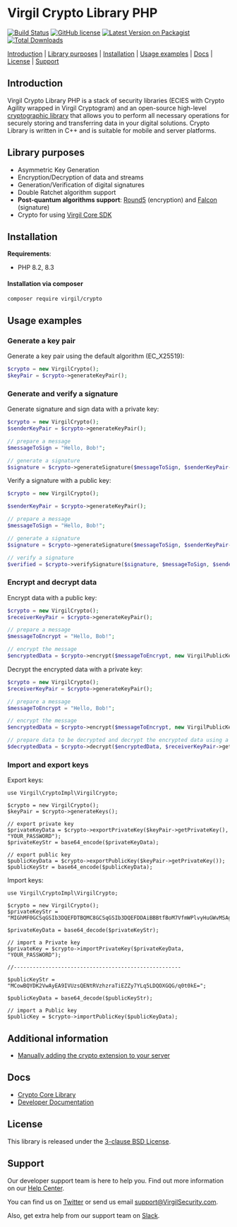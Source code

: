 # Virgil Crypto Library PHP

[![Build Status](https://api.travis-ci.com/VirgilSecurity/virgil-crypto-php.svg?branch=master)](https://travis-ci.com/VirgilSecurity/virgil-crypto-php/)
[![GitHub license](https://img.shields.io/badge/license-BSD%203--Clause-blue.svg)](https://github.com/VirgilSecurity/virgil/blob/master/LICENSE)
[![Latest Version on Packagist](https://img.shields.io/packagist/v/virgil/crypto.svg?style=flat-square)](https://packagist.org/packages/virgil/crypto)
[![Total Downloads](https://img.shields.io/packagist/dt/virgil/crypto.svg?style=flat-square)](https://packagist.org/packages/virgil/crypto)

[Introduction](#introduction) | [Library purposes](#library-purposes) | [Installation](#installation) | [Usage examples](#usage-examples) | [Docs](#docs) | [License](#license) | [Support](#support)

## Introduction

Virgil Crypto Library PHP is a stack of security libraries (ECIES with Crypto Agility wrapped in Virgil Cryptogram) and an open-source high-level [cryptographic library](https://github.com/VirgilSecurity/virgil-crypto) that allows you to perform all necessary operations for securely storing and transferring data in your digital solutions. Crypto Library is written in C++ and is suitable for mobile and server platforms.

## Library purposes

- Asymmetric Key Generation
- Encryption/Decryption of data and streams
- Generation/Verification of digital signatures
- Double Ratchet algorithm support
- **Post-quantum algorithms support**: [Round5](https://round5.org/) (encryption) and [Falcon](https://falcon-sign.info/) (signature)
- Crypto for using [Virgil Core SDK](https://github.com/VirgilSecurity/virgil-sdk-php)

## Installation

**Requirements**:

- PHP 8.2, 8.3

#### Installation via composer

```bash
composer require virgil/crypto
```

## Usage examples

### Generate a key pair

Generate a key pair using the default algorithm (EC_X25519):

```php
$crypto = new VirgilCrypto();
$keyPair = $crypto->generateKeyPair();
```

### Generate and verify a signature

Generate signature and sign data with a private key:

```php
$crypto = new VirgilCrypto();
$senderKeyPair = $crypto->generateKeyPair();

// prepare a message
$messageToSign = "Hello, Bob!";

// generate a signature
$signature = $crypto->generateSignature($messageToSign, $senderKeyPair->getPrivateKey());
```

Verify a signature with a public key:

```php
$crypto = new VirgilCrypto();

$senderKeyPair = $crypto->generateKeyPair();

// prepare a message
$messageToSign = "Hello, Bob!";

// generate a signature
$signature = $crypto->generateSignature($messageToSign, $senderKeyPair->getPrivateKey());

// verify a signature
$verified = $crypto->verifySignature($signature, $messageToSign, $senderKeyPair->getPublicKey());
```

### Encrypt and decrypt data

Encrypt data with a public key:

```php
$crypto = new VirgilCrypto();
$receiverKeyPair = $crypto->generateKeyPair();

// prepare a message
$messageToEncrypt = "Hello, Bob!";

// encrypt the message
$encryptedData = $crypto->encrypt($messageToEncrypt, new VirgilPublicKeyCollection($receiverKeyPair->getPublicKey()));
```

Decrypt the encrypted data with a private key:

```php
$crypto = new VirgilCrypto();
$receiverKeyPair = $crypto->generateKeyPair();

// prepare a message
$messageToEncrypt = "Hello, Bob!";

// encrypt the message
$encryptedData = $crypto->encrypt($messageToEncrypt, new VirgilPublicKeyCollection($receiverKeyPair->getPublicKey()));

// prepare data to be decrypted and decrypt the encrypted data using a private key
$decryptedData = $crypto->decrypt($encryptedData, $receiverKeyPair->getPrivateKey());
```

### Import and export keys

Export keys:

```
use Virgil\CryptoImpl\VirgilCrypto;

$crypto = new VirgilCrypto();
$keyPair = $crypto->generateKeys();

// export private key
$privateKeyData = $crypto->exportPrivateKey($keyPair->getPrivateKey(), "YOUR_PASSWORD");
$privateKeyStr = base64_encode($privateKeyData);

// export public key
$publicKeyData = $crypto->exportPublicKey($keyPair->getPrivateKey());
$publicKeyStr = base64_encode($publicKeyData);
```

Import keys:

```
use Virgil\CryptoImpl\VirgilCrypto;

$crypto = new VirgilCrypto();
$privateKeyStr = "MIGhMF0GCSqGSIb3DQEFDTBQMC8GCSqGSIb3DQEFDDAiBBBtfBoM7VfmWPlvyHuGWvMSAgIZ6zAKBggqhkiG9w0CCjAdBglghkgBZQMEASoEECwaKJKWFNn3OMVoUXEcmqcEQMZ+WWkmPqzwzJXGFrgS/+bEbr2DvreVgEUiLKrggmXL9ZKugPKG0VhNY0omnCNXDzkXi5dCFp25RLqbbSYsCyw=";

$privateKeyData = base64_decode($privateKeyStr);

// import a Private key
$privateKey = $crypto->importPrivateKey($privateKeyData, "YOUR_PASSWORD");

//-----------------------------------------------------

$publicKeyStr = "MCowBQYDK2VwAyEA9IVUzsQENtRVzhzraTiEZZy7YLq5LDQOXGQG/q0t0kE=";

$publicKeyData = base64_decode($publicKeyStr);

// import a Public key
$publicKey = $crypto->importPublicKey($publicKeyData);
```

## Additional information

- [Manually adding the crypto extension to your server](https://github.com/VirgilSecurity/virgil-cryptowrapper-php#additional-information)

## Docs

- [Crypto Core Library](https://github.com/VirgilSecurity/virgil-crypto)
- [Developer Documentation](https://developer.virgilsecurity.com/)

## License

This library is released under the [3-clause BSD License](LICENSE).

## Support

Our developer support team is here to help you. Find out more information on our [Help Center](https://help.virgilsecurity.com/).

You can find us on [Twitter](https://twitter.com/VirgilSecurity) or send us email support@VirgilSecurity.com.

Also, get extra help from our support team on [Slack](https://virgilsecurity.com/join-community).

